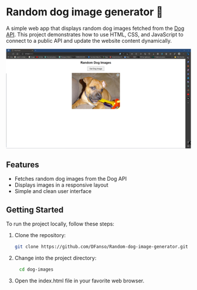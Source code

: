 # Random dog image generator 🐶

A simple web app that displays random dog images fetched from the [Dog API](https://dog.ceo/dog-api/). This project demonstrates how to use HTML, CSS, and JavaScript to connect to a public API and update the website content dynamically.

![Screenshot of Dog Images App](Screenshot.png)

## Features

- Fetches random dog images from the Dog API
- Displays images in a responsive layout
- Simple and clean user interface

## Getting Started

To run the project locally, follow these steps:

1. Clone the repository:

   ```bash
   git clone https://github.com/DFanso/Random-dog-image-generator.git

2. Change into the project directory: 
 ```bash
      cd dog-images
 ```

3. Open the index.html file in your favorite web browser.
